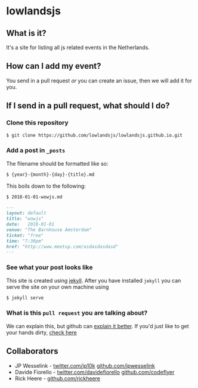 # lowlandsjs

## What is it?

It's a site for listing all js related events in the Netherlands.

## How can I add my event?

You send in a pull request _or_ you can create an issue,
then we will add it for you.

## If I send in a pull request, what should I do?

### Clone this repository

```bash
$ git clone https://github.com/lowlandsjs/lowlandsjs.github.io.git
```

### Add a post in `_posts`

The filename should be formatted like so:

```bash
$ {year}-{month}-{day}-{title}.md
```

This boils down to the following:

```bash
$ 2018-01-01-wowjs.md
```


```md
---
layout: default
title: "wowjs"
date:   2018-01-01
venue: "The Barnhouse Amsterdam"
ticket: "free"
time: "7:30pm"
href: "http://www.meetup.com/asdasdasdasd"
---

```

### See what your post looks like

This site is created using [jekyll](http://jekyllrb.com/).
After you have installed `jekyll` you can serve the site on your own machine
using

```bash
$ jekyll serve
```

### What is this `pull request` you are talking about?

We can explain this, but github can [explain it better](https://help.github.com/articles/using-pull-requests/).
If you'd just like to get your hands dirty, [check here](https://help.github.com/articles/creating-a-pull-request/)



## Collaborators

- JP Wesselink - [twitter.com/jp10k](https://twitter.com/jp10k) [github.com/jpwesselink](https://github.com/jpwesselink)
- Davide Fiorello - [twitter.com/davidefiorello](https://twitter.com/davidefiorello) [github.com/codeflyer](https://github.com/codeflyer)
- Rick Heere - [github.com/rickheere](https://github.com/rickheere)
